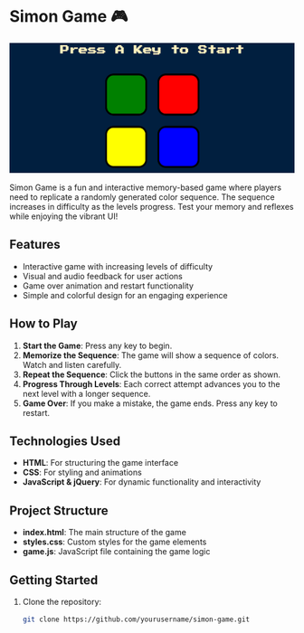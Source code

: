 # Simon Game 🎮

![Simon Game Preview](./Screenshot/Simon%20game.png)

Simon Game is a fun and interactive memory-based game where players need to replicate a randomly generated color sequence. The sequence increases in difficulty as the levels progress. Test your memory and reflexes while enjoying the vibrant UI!

## Features

- Interactive game with increasing levels of difficulty
- Visual and audio feedback for user actions
- Game over animation and restart functionality
- Simple and colorful design for an engaging experience

## How to Play

1. **Start the Game**: Press any key to begin.
2. **Memorize the Sequence**: The game will show a sequence of colors. Watch and listen carefully.
3. **Repeat the Sequence**: Click the buttons in the same order as shown.
4. **Progress Through Levels**: Each correct attempt advances you to the next level with a longer sequence.
5. **Game Over**: If you make a mistake, the game ends. Press any key to restart.

## Technologies Used

- **HTML**: For structuring the game interface
- **CSS**: For styling and animations
- **JavaScript & jQuery**: For dynamic functionality and interactivity

## Project Structure

- **index.html**: The main structure of the game
- **styles.css**: Custom styles for the game elements
- **game.js**: JavaScript file containing the game logic

## Getting Started

1. Clone the repository:
   ```bash
   git clone https://github.com/yourusername/simon-game.git
